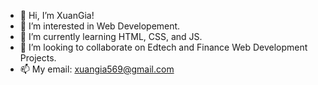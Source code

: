 - 👋 Hi, I’m XuanGia!
- 👀 I’m interested in Web Developement.
- 🌱 I’m currently learning HTML, CSS, and JS.
- 💞️ I’m looking to collaborate on Edtech and Finance Web Development Projects.
- 📫 My email: xuangia569@gmail.com

<!---
xuangia216/xuangia216 is a ✨ special ✨ repository because its `README.md` (this file) appears on your GitHub profile.
You can click the Preview link to take a look at your changes.
--->
